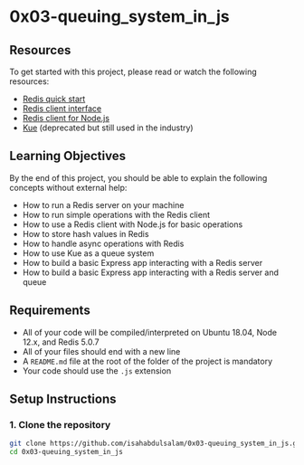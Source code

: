 # 0x03-queuing_system_in_js

## Resources
To get started with this project, please read or watch the following resources:
- [Redis quick start](https://redis.io/topics/quickstart)
- [Redis client interface](https://redis.io/topics/clients)
- [Redis client for Node.js](https://github.com/NodeRedis/node-redis)
- [Kue](https://github.com/Automattic/kue) (deprecated but still used in the industry)

## Learning Objectives
By the end of this project, you should be able to explain the following concepts without external help:
- How to run a Redis server on your machine
- How to run simple operations with the Redis client
- How to use a Redis client with Node.js for basic operations
- How to store hash values in Redis
- How to handle async operations with Redis
- How to use Kue as a queue system
- How to build a basic Express app interacting with a Redis server
- How to build a basic Express app interacting with a Redis server and queue

## Requirements
- All of your code will be compiled/interpreted on Ubuntu 18.04, Node 12.x, and Redis 5.0.7
- All of your files should end with a new line
- A `README.md` file at the root of the folder of the project is mandatory
- Your code should use the `.js` extension

## Setup Instructions
### 1. Clone the repository
```sh
git clone https://github.com/isahabdulsalam/0x03-queuing_system_in_js.git
cd 0x03-queuing_system_in_js
